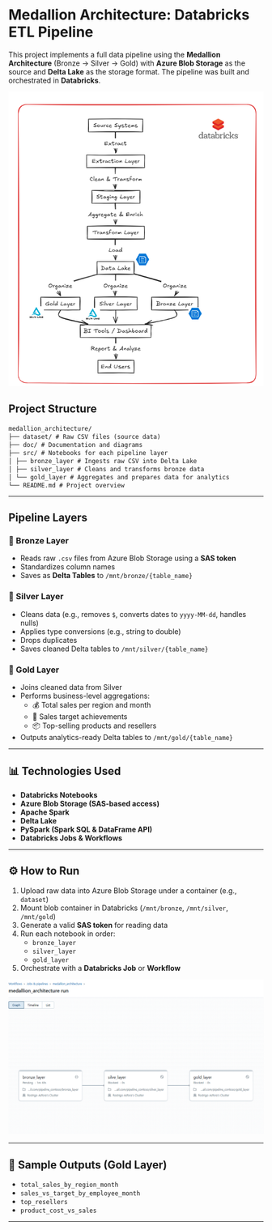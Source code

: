 #  Medallion Architecture: Databricks ETL Pipeline

This project implements a full data pipeline using the **Medallion Architecture** (Bronze → Silver → Gold) with **Azure Blob Storage** as the source and **Delta Lake** as the storage format. The pipeline was built and orchestrated in **Databricks**.

<p align="center">
  <img src="doc/architecture.png" alt="Architecture Diagram" width="600"/>
</p>


##  Project Structure

```
medallion_architecture/
├── dataset/ # Raw CSV files (source data)
├── doc/ # Documentation and diagrams
├── src/ # Notebooks for each pipeline layer
│ ├── bronze_layer # Ingests raw CSV into Delta Lake
│ ├── silver_layer # Cleans and transforms bronze data
│ └── gold_layer # Aggregates and prepares data for analytics
└── README.md # Project overview
```

---

##  Pipeline Layers

### 🥉 Bronze Layer
- Reads raw `.csv` files from Azure Blob Storage using a **SAS token**
- Standardizes column names
- Saves as **Delta Tables** to `/mnt/bronze/{table_name}`

### 🥈 Silver Layer
- Cleans data (e.g., removes `$`, converts dates to `yyyy-MM-dd`, handles nulls)
- Applies type conversions (e.g., string to double)
- Drops duplicates
- Saves cleaned Delta tables to `/mnt/silver/{table_name}`

### 🥇 Gold Layer
- Joins cleaned data from Silver
- Performs business-level aggregations:
  - 💰 Total sales per region and month
  - 🎯 Sales target achievements
  - 📦 Top-selling products and resellers
- Outputs analytics-ready Delta tables to `/mnt/gold/{table_name}`

---

## 📊 Technologies Used

- **Databricks Notebooks**
- **Azure Blob Storage (SAS-based access)**
- **Apache Spark**
- **Delta Lake**
- **PySpark (Spark SQL & DataFrame API)**
- **Databricks Jobs & Workflows**

---

## ⚙️ How to Run

1. Upload raw data into Azure Blob Storage under a container (e.g., `dataset`)
2. Mount blob container in Databricks (`/mnt/bronze`, `/mnt/silver`, `/mnt/gold`)
3. Generate a valid **SAS token** for reading data
4. Run each notebook in order:
   - `bronze_layer`
   - `silver_layer`
   - `gold_layer`
5. Orchestrate with a **Databricks Job** or **Workflow**

<p align="center">
  <img src="doc/pipeline.png" alt="Pipeline Workflow" width="600"/>
</p>

---

## 📌 Sample Outputs (Gold Layer)

- `total_sales_by_region_month`
- `sales_vs_target_by_employee_month`
- `top_resellers`
- `product_cost_vs_sales`

---

